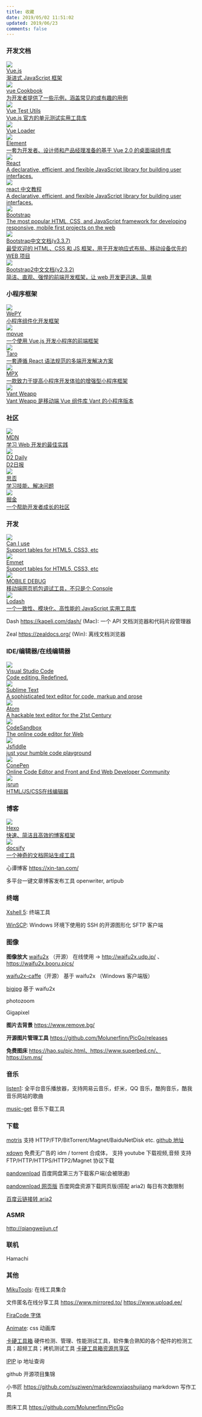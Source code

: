 ```yaml
---
title: 收藏
date: 2019/05/02 11:51:02
updated: 2019/06/23
comments: false
---
```


### 开发文档

<div class="collect">

  <!-- vue -->
  <div class="card">
    <a href="https://cn.vuejs.org/" target="_blank">
      <img src="index/vue.png" />
      <div class="desc">
        <div class="name">Vue.js</div>
        <div class="info">渐进式 JavaScript 框架</div>
      </div>
    </a>
  </div>

  <!-- vue Cookbook -->
  <div class="card">
    <a href="https://cn.vuejs.org/v2/cookbook/" target="_blank">
      <img src="/index/vue.png" />
      <div class="desc">
        <div class="name">vue Cookbook</div>
        <div class="info">为开发者提供了一些示例，涵盖常见的或有趣的用例</div>
      </div>
    </a>
  </div>

  <!-- Vue Test Utils -->
  <div class="card">
    <a href="https://vue-test-utils.vuejs.org/zh/" target="_blank">
      <img src="/index/vue.png" />
      <div class="desc">
        <div class="name">Vue Test Utils</div>
        <div class="info">Vue.js 官方的单元测试实用工具库</div>
      </div>
    </a>
  </div>

  <!-- Vue Loader -->
  <div class="card">
    <a href="https://vue-loader-v14.vuejs.org/zh-cn/" target="_blank">
      <img src="/index/vue.png" />
      <div class="desc">
        <div class="name">Vue Loader</div>
        <div class="info"></div>
      </div>
    </a>
  </div>

  <!-- element -->
  <div class="card">
    <a href="https://element.eleme.cn" target="_blank">
      <img src="/index/element.ico" />
      <div class="desc">
        <div class="name">Element</div>
        <div class="info">一套为开发者、设计师和产品经理准备的基于 Vue 2.0 的桌面端组件库</div>
      </div>
    </a>
  </div>

  <!-- react -->
  <div class="card">
    <a href="https://reactjs.org/" target="_blank">
      <img src="/index/react.svg" />
      <div class="desc">
        <div class="name">React</div>
        <div class="info">A declarative, efficient, and flexible JavaScript library for building user interfaces.</div>
      </div>
    </a>
  </div>

  <!-- react中文教程 -->
  <div class="card">
    <a href="https://react.docschina.org/" target="_blank">
      <img src="/index/react.svg" />
      <div class="desc">
        <div class="name">react 中文教程</div>
        <div class="info">A declarative, efficient, and flexible JavaScript library for building user interfaces.</div>
      </div>
    </a>
  </div>

  <!-- Bootstrap -->
  <div class="card">
    <a href="https://getbootstrap.com/" target="_blank">
      <img src="/index/bootstrap.png" />
      <div class="desc">
        <div class="name">Bootstrap</div>
        <div class="info">The most popular HTML, CSS, and JavaScript framework for developing responsive, mobile first projects on the web</div>
      </div>
    </a>
  </div>

  <!-- Bootstrap中文文档(v3.3.7) -->
  <div class="card">
    <a href="https://v3.bootcss.com/" target="_blank">
      <img src="/index/bootstrap.png" />
      <div class="desc">
        <div class="name">Bootstrap中文文档(v3.3.7)</div>
        <div class="info">最受欢迎的 HTML、CSS 和 JS 框架，用于开发响应式布局、移动设备优先的 WEB 项目</div>
      </div>
    </a>
  </div>

  <!-- Bootstrap中文文档(v2.3.2) -->
  <div class="card">
    <a href="https://v2.bootcss.com/" target="_blank">
      <img src="/index/bootstrap.png" />
      <div class="desc">
        <div class="name">Bootstrap2中文文档(v2.3.2)</div>
        <div class="info">简洁、直观、强悍的前端开发框架，让 web 开发更迅速、简单</div>
      </div>
    </a>
  </div>
</div>

### 小程序框架

<div class="collect">

  <!-- WePY -->
  <div class="card">
    <a href="https://wepyjs.github.io/wepy-docs/" target="_blank">
      <img src="/index/wepy.png" />
      <div class="desc">
        <div class="name">WePY</div>
        <div class="info">小程序组件化开发框架</div>
      </div>
    </a>
  </div>

  <!-- mpvue -->
  <div class="card">
    <a href="http://mpvue.com/" target="_blank">
      <img src="/index/mpvue.ico" />
      <div class="desc">
        <div class="name">mpvue</div>
        <div class="info">一个使用 Vue.js 开发小程序的前端框架</div>
      </div>
    </a>
  </div>

  <!-- Taro -->
  <div class="card">
    <a href="https://taro.jd.com/" target="_blank">
      <img src="/index/taro.ico" />
      <div class="desc">
        <div class="name">Taro</div>
        <div class="info">一套遵循 React 语法规范的多端开发解决方案</div>
      </div>
    </a>
  </div>

  <!-- MPX -->
  <div class="card">
    <a href="https://didi.github.io/mpx/" target="_blank">
      <img src="/index/mpx.ico" />
      <div class="desc">
        <div class="name">MPX</div>
        <div class="info">一款致力于提高小程序开发体验的增强型小程序框架</div>
      </div>
    </a>
  </div>

  <!-- Vant Weapp -->
  <div class="card">
    <a href="https://github.com/youzan/vant-weapp" target="_blank">
      <img src="/index/" />
      <div class="desc">
        <div class="name">Vant Weapp</div>
        <div class="info">Vant Weapp 是移动端 Vue 组件库 Vant 的小程序版本</div>
      </div>
    </a>
  </div>

</div>

### 社区

<div class="collect">

  <!-- mdn -->
  <div class="card">
    <a href="https://developer.mozilla.org/zh-CN/docs/Learn" target="_blank">
      <img src="/index/mozilla.png" />
      <div class="desc">
        <div class="name">MDN</div>
        <div class="info">学习 Web 开发的最佳实践</div>
      </div>
    </a>
  </div>

  <!-- D2 Daily -->
  <div class="card">
    <a href="https://daily.fairyever.com/" target="_blank">
      <img src="/index/d2.png" />
      <div class="desc">
        <div class="name">D2 Daily</div>
        <div class="info">D2日报</div>
      </div>
    </a>
  </div>

  <!-- segmentfault -->
  <div class="card">
    <a href="https://segmentfault.com/" target="_blank">
      <img src="/index/segmentfault.png" />
      <div class="desc">
        <div class="name">思否</div>
        <div class="info">学习技能、解决问题</div>
      </div>
    </a>
  </div>

  <!-- 掘金 -->
  <div class="card">
    <a href="https://juejin.im/" target="_blank">
      <img src="/index/juejin.png" />
      <div class="desc">
        <div class="name">掘金</div>
        <div class="info">一个帮助开发者成长的社区</div>
      </div>
    </a>
  </div>

</div>

### 开发

<div class="collect">

  <!-- caniuse -->
  <div class="card">
    <a href="https://www.caniuse.com/" target="_blank">
      <img src="/index/caniuse.png" />
      <div class="desc">
        <div class="name">Can I use</div>
        <div class="info">Support tables for HTML5, CSS3, etc</div>
      </div>
    </a>
  </div>

  <!-- emmet -->
  <div class="card">
    <a href="https://docs.emmet.io/cheat-sheet/" target="_blank">
      <img src="/index/emmet.ico" />
      <div class="desc">
        <div class="name">Emmet</div>
        <div class="info">Support tables for HTML5, CSS3, etc</div>
      </div>
    </a>
  </div>

  <!-- MOBILE DEBUG -->
  <div class="card">
    <a href="https://www.mobiledebug.com/" target="_blank">
      <img src="/index/mobiledebug.png" />
      <div class="desc">
        <div class="name">MOBILE DEBUG</div>
        <div class="info">移动端网页抓包调试工具，不只是个 Console</div>
      </div>
    </a>
  </div>

  <!-- Lodash -->
  <div class="card">
    <a href="https://www.lodashjs.com/" target="_blank">
      <img src="/index/lodash.png" />
      <div class="desc">
        <div class="name">Lodash</div>
        <div class="info">一个一致性、模块化、高性能的 JavaScript 实用工具库</div>
      </div>
    </a>
  </div>

</div>

Dash https://kapeli.com/dash/ (Mac): 一个 API 文档浏览器和代码片段管理器

Zeal https://zealdocs.org/ (Win): 离线文档浏览器

### IDE/编辑器/在线编辑器

<div class="collect">

  <!-- Visual Studio Code -->
  <div class="card">
    <a href="https://code.visualstudio.com/" target="_blank">
      <img src="/index/vscode.png" />
      <div class="desc">
        <div class="name">Visual Studio Code</div>
        <div class="info">Code editing. Redefined.</div>
      </div>
    </a>
  </div>

  <!-- Sublime Text -->
  <div class="card">
    <a href="https://www.sublimetext.com/" target="_blank">
      <img src="/index/sublimetext.ico" />
      <div class="desc">
        <div class="name">Sublime Text</div>
        <div class="info">A sophisticated text editor for code, markup and prose</div>
      </div>
    </a>
  </div>

  <!-- atom -->
  <div class="card">
    <a href="https://atom.io/" target="_blank">
      <img src="/index/atom.ico" />
      <div class="desc">
        <div class="name">Atom</div>
        <div class="info">A hackable text editor for the 21st Century</div>
      </div>
    </a>
  </div>

  <!-- codesandbox -->
  <div class="card">
    <a href="https://codesandbox.io" target="_blank">
      <img src="/index/codesandbox.ico" />
      <div class="desc">
        <div class="name">CodeSandbox</div>
        <div class="info">The online code editor for Web</div>
      </div>
    </a>
  </div>

  <!-- jsfiddle -->
  <div class="card">
    <a href="https://jsfiddle.net/" target="_blank">
      <img src="/index/jsfiddle.png" />
      <div class="desc">
        <div class="name">Jsfiddle</div>
        <div class="info">just your humble code playground</div>
      </div>
    </a>
  </div>

  <!-- codepen -->
  <div class="card">
    <a href="https://codepen.io/" target="_blank">
      <img src="/index/codepen.ico" />
      <div class="desc">
        <div class="name">ConePen</div>
        <div class="info">Online Code Editor and Front and End Web Developer Community</div>
      </div>
    </a>
  </div>

  <!-- jsrun -->
  <div class="card">
    <a href="https://jsrun.pro/" target="_blank">
      <img src="/index/jsrun.ico" />
      <div class="desc">
        <div class="name">jsrun</div>
        <div class="info">HTML/JS/CSS在线编辑器</div>
      </div>
    </a>
  </div>

</div>

### 博客

<div class="collect">

  <!-- Hexo -->
  <div class="card">
    <a href="https://hexo.io/zh-cn/" target="_blank">
      <img src="/index/hexo.png" />
      <div class="desc">
        <div class="name">Hexo</div>
        <div class="info">快速、简洁且高效的博客框架</div>
      </div>
    </a>
  </div>

  <!-- docsify -->
  <div class="card">
    <a href="https://docsify.js.org/#/" target="_blank">
      <img src="/index/docsify.ico" />
      <div class="desc">
        <div class="name">docsify</div>
        <div class="info">一个神奇的文档网站生成工具</div>
      </div>
    </a>
  </div>

</div>

心谭博客 https://xin-tan.com/

多平台一键文章博客发布工具 openwriter, artipub

### 终端

[Xshell 5](https://www.netsarang.com/products/xsh_overview.html): 终端工具

[WinSCP](https://winscp.net/eng/docs/lang:chs): Windows 环境下使用的 SSH 的开源图形化 SFTP 客户端

### 图像

**图像放大**
[waifu2x](https://github.com/nagadomi/waifu2x) （开源） 在线使用 -> http://waifu2x.udp.jp/ 、 https://waifu2x.booru.pics/

[waifu2x-caffe](https://github.com/lltcggie/waifu2x-caffe/releases)（开源） 基于 waifu2x （Windows 客户端版）

[bigjpg](http://bigjpg.com/) 基于 waifu2x

photozoom

Gigapixel

**图片去背景** https://www.remove.bg/

**开源图片管理工具** https://github.com/Molunerfinn/PicGo/releases

**免费图床** https://hao.su/pic.html、https://www.superbed.cn/、https://sm.ms/

### 音乐

[listen1](http://listen1.github.io/listen1/): 全平台音乐播放器，支持网易云音乐，虾米，QQ 音乐，酷狗音乐，酷我音乐网站的歌曲

[music-get](https://github.com/winterssy/music-get) 音乐下载工具

### 下载

[motris](https://motrix.app/) 支持 HTTP/FTP/BitTorrent/Magnet/BaiduNetDisk etc. [github 地址](https://github.com/agalwood/Motrix)

[xdown](https://xdown.org/) 免费无广告的 idm / torrent 合成体， 支持 youtube 下载视频,音频 支持 FTP/HTTP/HTTPS/HTTP2/Magnet 协议下载

[pandownload](https://pandownload.com/) 百度网盘第三方下载客户端(会被限速)

[pandownload 网页版](https://www.baiduwp.com/) 百度网盘资源下载网页版(搭配 aria2) 每日有次数限制

[百度云链接转 aria2](https://labs.nazo.moe/netdisk.html)

### ASMR

http://qiangweijun.cf

### 联机

Hamachi

### 其他

[MikuTools](https://tools.imiku.me): 在线工具集合

文件匿名在线分享工具 https://www.mirrored.to/ https://www.upload.ee/

[FiraCode 字体](https://github.com/tonsky/FiraCode)

[Animate](https://daneden.github.io/animate.css/): css 动画库

[卡硬工具箱](http://www.kbtool.cn/) 硬件检测、管理、性能测试工具，软件集合熟知的各个配件的检测工具；超频工具；拷机测试工具
[卡硬工具箱资源共享区](http://www.kbtool.cn/ziyuan.html)

[IPIP](https://www.ipip.net/ip.html) ip 地址查询

github 开源项目集锦

小书匠 https://github.com/suziwen/markdownxiaoshujiang markdown 写作工具

图床工具 https://github.com/Molunerfinn/PicGo
